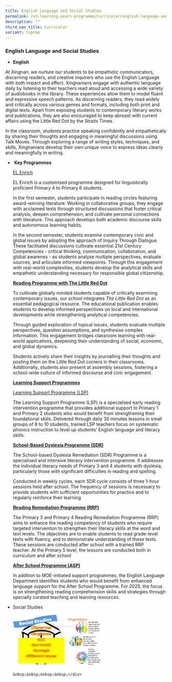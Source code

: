 ```yaml
---
title: English Language and Social Studies
permalink: /x3-learning-years-programme/Curricular/english-language-and-social-studies/
description: ""
third_nav_title: Curricular
variant: tiptap
---
```

<h3>English Language and Social Studies</h3>
<ul data-tight="true" class="tight">
<li>
<p><strong>English</strong>
</p>
</li>
</ul>
<p>At Xingnan, we nurture our students to be empathetic communicators, discerning
readers, and creative inquirers who use the English Language with both
impact and affect. Xingnanians engage with authentic language daily by
listening to their teachers read aloud and accessing a wide variety of
audiobooks in the library. These experiences allow them to model fluent
and expressive speech patterns. As discerning readers, they read widely
and critically across various genres and formats, including both print
and digital texts. Apart from exposing students to contemporary literary
works and publications, they are also encouraged to keep abreast with current
affairs using the Little Red Dot by the Straits Times.</p>
<p>In the classroom, students practice speaking confidently and empathetically
by sharing their thoughts and engaging in meaningful discussions using
Talk Moves. Through exploring a range of writing styles, techniques, and
skills, Xingnanians develop their own unique voice to express ideas clearly
and meaningfully in writing.</p>
<ul>
<li>
<p>&nbsp;<strong>Key Programmes</strong>
</p>
<p><u>EL Enrich</u>
</p>
<p>EL Enrich is a customised programme designed for linguistically proficient
Primary 4 to Primary 6 students.</p>
<p>In the first semester, students participate in reading circles featuring
award-winning literature. Working in collaborative groups, they engage
with acclaimed texts through structured discussions that foster critical
analysis, deepen comprehension, and cultivate personal connections with
literature. This approach develops both academic discourse skills and autonomous
learning habits.</p>
<p>In the second semester, students examine contemporary civic and global
issues by adopting the approach of Inquiry Through Dialogue. These facilitated
discussions cultivate essential 21st Century Competencies - critical thinking,
communication, collaboration, and global awarenes - as students analyse
multiple perspectives, evaluate sources, and articulate informed viewpoints.
Through this engagement with real-world complexities, students develop
the analytical skills and empathetic understanding necessary for responsible
global citizenship.</p>
<p><strong><u>Reading Programme with The Little Red Dot</u></strong>
</p>
<p>To cultivate globally minded students capable of critically examining
contemporary issues, our school integrates <em>The Little Red Dot</em> as
an essential pedagogical resource. The educational publication enables
students to develop informed perspectives on local and international developments
while strengthening analytical competencies.</p>
<p>Through guided exploration of topical issues, students evaluate multiple
perspectives, question assumptions, and synthesise complex information.
This engagement bridges classroom learning with real-world applications,
deepening their understanding of social, economic, and global dynamics.</p>
<p>Students actively share their insights by journalling their thoughts and
posting them on the Little Red Dot corners in their classrooms. Additionally,
students also present at assembly sessions, fostering a school-wide culture
of informed discourse and civic engagement.</p>
<p><strong><u>Learning Support Programmes</u></strong>
</p>
<p><u>Learning Support Programme (LSP)</u>
</p>
<p>The Learning Support Programme (LSP) is a specialised early reading intervention
programme that provides additional support to Primary 1 and Primary 2 students
who would benefit from strengthening their foundational skills. Delivered
through daily 30 minutes lessons in small groups of 8 to 10 students, trained
LSP teachers focus on systematic phonics instruction to level up students’
English language and literacy skills.</p>
<p><strong><u>School-Based Dyslexia Programme (SDR)</u></strong>
</p>
<p>The School-based Dyslexia Remediation (SDR) Programme is a specialised
and intensive literacy intervention programme. It addresses the individual
literacy needs of Primary 3 and 4 students with dyslexia, particularly
those with significant difficulties in reading and spelling.</p>
<p>Conducted in weekly cycles, each SDR cycle consists of three 1-hour sessions
held after school. The frequency of sessions is necessary to provide students
with sufficient opportunities for practice and to regularly reinforce their
learning</p>
<p><strong><u>Reading Remediation Programme (RRP)</u></strong>
</p>
<p>The Primary 3 and Primary 4 Reading Remediation Programme (RRP) aims to
enhance the reading competency of students who require targeted intervention
to strengthen their literacy skills at the word and text levels. The objectives
are to enable students to read grade-level texts with fluency, and to demonstrate
understanding of these texts. These sessions are conducted after school
with a trained RRP teacher.&nbsp;At the Primary 5 level, the lessons are
conducted both in curriculum and after school</p>
<p><strong><u>After School Programme (ASP)</u></strong>
</p>
<p>In addition to MOE-initiated support programmes, the English Language
Department identifies students who would benefit from enhanced language
support for the After School Programme. For 2025, the focus is on strengthening
reading comprehension skills and strategies through specially curated teaching
and learning resources.&nbsp;&nbsp;&nbsp;&nbsp;</p>
<p></p>
</li>
<li>
<p>Social Studies</p>
<p></p>
<div class="isomer-image-wrapper">
<img style="width:60%" height="auto" width="100%" src="/images/elss8.png">
</div><pre><code>&amp;nbsp;&amp;nbsp;&amp;nbsp;&amp;nbsp;&lt;/div&gt;</code></pre>
</li>
</ul>
<p></p>